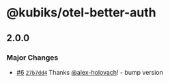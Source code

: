 # @kubiks/otel-better-auth

## 2.0.0

### Major Changes

- [#6](https://github.com/kubiks-inc/otel/pull/6) [`27b7dd4`](https://github.com/kubiks-inc/otel/commit/27b7dd40f7cc45acc95320ca7b0a716f2f3416a6) Thanks [@alex-holovach](https://github.com/alex-holovach)! - bump version
